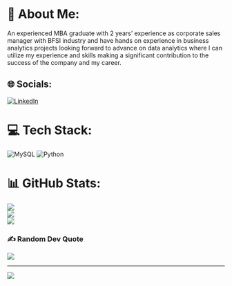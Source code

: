 # 💫 About Me:
An experienced MBA graduate with 2 years’ experience as corporate sales manager with BFSI industry and have hands on experience in business analytics projects looking forward to advance on data analytics where I can utilize my experience and skills making a significant contribution to the success of the company and my career. 


## 🌐 Socials:
[![LinkedIn](https://img.shields.io/badge/LinkedIn-%230077B5.svg?logo=linkedin&logoColor=white)](https://linkedin.com/in/https://www.linkedin.com/in/jaimo-jerome-270716211/) 

# 💻 Tech Stack:
![MySQL](https://img.shields.io/badge/mysql-%2300f.svg?style=for-the-badge&logo=mysql&logoColor=white) ![Python](https://img.shields.io/badge/python-3670A0?style=for-the-badge&logo=python&logoColor=ffdd54)
# 📊 GitHub Stats:
![](https://github-readme-stats.vercel.app/api?username=geojaimo&theme=dark&hide_border=false&include_all_commits=false&count_private=false)<br/>
![](https://github-readme-streak-stats.herokuapp.com/?user=geojaimo&theme=dark&hide_border=false)<br/>
![](https://github-readme-stats.vercel.app/api/top-langs/?username=geojaimo&theme=dark&hide_border=false&include_all_commits=false&count_private=false&layout=compact)

### ✍️ Random Dev Quote
![](https://quotes-github-readme.vercel.app/api?type=horizontal&theme=radical)

---
[![](https://visitcount.itsvg.in/api?id=geojaimo&icon=0&color=0)](https://visitcount.itsvg.in)

<!-- Proudly created with GPRM ( https://gprm.itsvg.in ) -->
